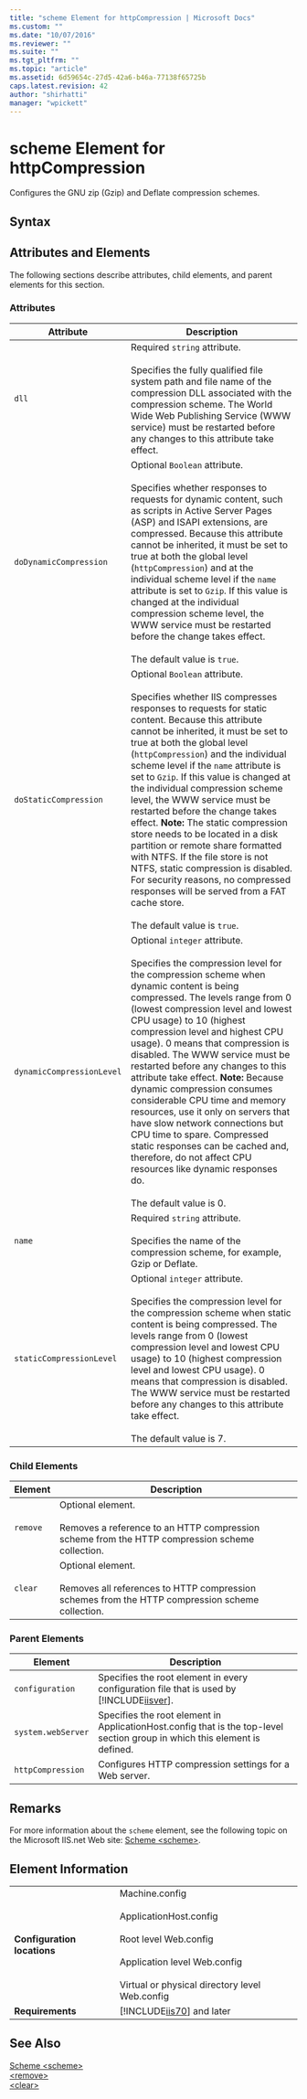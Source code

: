 ```yaml
---
title: "scheme Element for httpCompression | Microsoft Docs"
ms.custom: ""
ms.date: "10/07/2016"
ms.reviewer: ""
ms.suite: ""
ms.tgt_pltfrm: ""
ms.topic: "article"
ms.assetid: 6d59654c-27d5-42a6-b46a-77138f65725b
caps.latest.revision: 42
author: "shirhatti"
manager: "wpickett"
---
```

# scheme Element for httpCompression
Configures the GNU zip (Gzip) and Deflate compression schemes.  
  
## Syntax  
  
## Attributes and Elements  
 The following sections describe attributes, child elements, and parent elements for this section.  
  
### Attributes  
  
|Attribute|Description|  
|---------------|-----------------|  
|`dll`|Required `string` attribute.<br /><br /> Specifies the fully qualified file system path and file name of the compression DLL associated with the compression scheme. The World Wide Web Publishing Service (WWW service) must be restarted before any changes to this attribute take effect.|  
|`doDynamicCompression`|Optional `Boolean` attribute.<br /><br /> Specifies whether responses to requests for dynamic content, such as scripts in Active Server Pages (ASP) and ISAPI extensions, are compressed. Because this attribute cannot be inherited, it must be set to true at both the global level (`httpCompression`) and at the individual scheme level if the `name` attribute is set to `Gzip`. If this value is changed at the individual compression scheme level, the WWW service must be restarted before the change takes effect.<br /><br /> The default value is `true`.|  
|`doStaticCompression`|Optional `Boolean` attribute.<br /><br /> Specifies whether IIS compresses responses to requests for static content. Because this attribute cannot be inherited, it must be set to true at both the global level (`httpCompression`) and the individual scheme level if the `name` attribute is set to `Gzip`. If this value is changed at the individual compression scheme level, the WWW service must be restarted before the change takes effect. **Note:**  The static compression store needs to be located in a disk partition or remote share formatted with NTFS. If the file store is not NTFS, static compression is disabled. For security reasons, no compressed responses will be served from a FAT cache store. <br /><br /> The default value is `true`.|  
|`dynamicCompressionLevel`|Optional `integer` attribute.<br /><br /> Specifies the compression level for the compression scheme when dynamic content is being compressed. The levels range from 0 (lowest compression level and lowest CPU usage) to 10 (highest compression level and highest CPU usage). 0 means that compression is disabled. The WWW service must be restarted before any changes to this attribute take effect. **Note:**  Because dynamic compression consumes considerable CPU time and memory resources, use it only on servers that have slow network connections but CPU time to spare. Compressed static responses can be cached and, therefore, do not affect CPU resources like dynamic responses do. <br /><br /> The default value is 0.|  
|`name`|Required `string` attribute.<br /><br /> Specifies the name of the compression scheme, for example, Gzip or Deflate.|  
|`staticCompressionLevel`|Optional `integer` attribute.<br /><br /> Specifies the compression level for the compression scheme when static content is being compressed. The levels range from 0 (lowest compression level and lowest CPU usage) to 10 (highest compression level and lowest CPU usage). 0 means that compression is disabled. The WWW service must be restarted before any changes to this attribute take effect.<br /><br /> The default value is 7.|  
  
### Child Elements  
  
|Element|Description|  
|-------------|-----------------|  
|`remove`|Optional element.<br /><br /> Removes a reference to an HTTP compression scheme from the HTTP compression scheme collection.|  
|`clear`|Optional element.<br /><br /> Removes all references to HTTP compression schemes from the HTTP compression scheme collection.|  
  
### Parent Elements  
  
|Element|Description|  
|-------------|-----------------|  
|`configuration`|Specifies the root element in every configuration file that is used by [!INCLUDE[iisver](../../reference/admin/includes/iisver-md.md)].|  
|`system.webServer`|Specifies the root element in ApplicationHost.config that is the top-level section group in which this element is defined.|  
|`httpCompression`|Configures HTTP compression settings for a Web server.|  
  
## Remarks  
 For more information about the `scheme` element, see the following topic on the Microsoft IIS.net Web site: [Scheme \<scheme>](http://www.iis.net/ConfigReference/system.webServer/httpCompression/scheme).  
  
## Element Information  
  
|||  
|-|-|  
|**Configuration locations**|Machine.config<br /><br /> ApplicationHost.config<br /><br /> Root level Web.config<br /><br /> Application level Web.config<br /><br /> Virtual or physical directory level Web.config|  
|**Requirements**|[!INCLUDE[iis70](../../reference/admin/includes/iis70-md.md)] and later|  
  
## See Also  
 [Scheme \<scheme>](http://www.iis.net/ConfigReference/system.webServer/httpCompression/scheme)   
 [\<remove>](../../reference/admin/remove-element-for-scheme-for-httpcompression.md)   
 [\<clear>](../../reference/admin/clear-element-for-scheme-for-httpcompression.md)